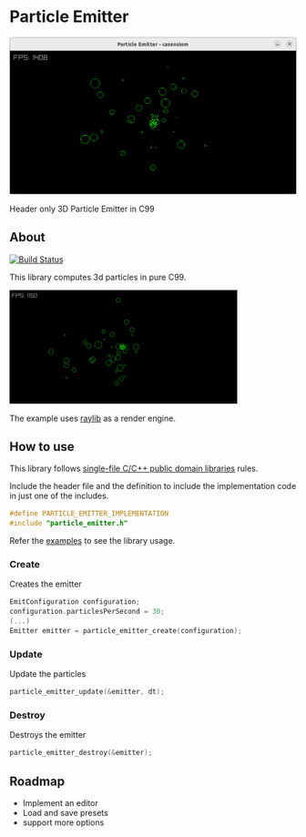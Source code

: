 # Particle Emitter

![Thumbnail](./thumbnail.png)

Header only 3D Particle Emitter in C99

## About

[![Build Status](https://github.com/casensiom/particle_emitter/actions/workflows/cmake-multi-platform.yml/badge.svg)](https://github.com/casensiom/particle_emitter/actions)

This library computes 3d particles in pure C99.

![Thumbnail](./thumbnail.gif)

The example uses [raylib](https://www.raylib.com) as a render engine.

## How to use

This library follows [single-file C/C++ public domain libraries](https://github.com/nothings/single_file_libs) rules.

Include the header file and the definition to include the implementation code in just one of the includes.

```c
#define PARTICLE_EMITTER_IMPLEMENTATION
#include "particle_emitter.h"
``` 

Refer the [examples](https://github.com/casensiom/particle_emitter/examples/exmaple0.c) to see the library usage.

### Create

Creates the emitter
```c
EmitConfiguration configuration;
configuration.particlesPerSecond = 30;
(...)
Emitter emitter = particle_emitter_create(configuration);
```

### Update
Update the particles
```c
particle_emitter_update(&emitter, dt);
```

### Destroy
Destroys the emitter
```c
particle_emitter_destroy(&emitter);
```

## Roadmap
 - Implement an editor
 - Load and save presets
 - support more options
